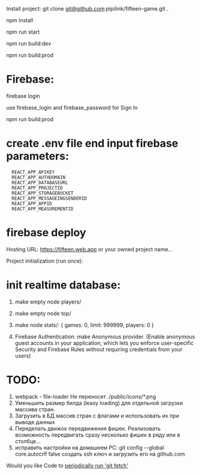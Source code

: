 Install project:
git clone git@github.com:pipilink/fifteen-game.git .

npm install

npm run start

npm run build:dev

npm run build:prod

# Firebase:

firebase login

use firebase_login and firebase_password for Sign In

npm run build:prod

# create .env file end input firebase parameters:

      REACT_APP_APIKEY
      REACT_APP_AUTHDOMAIN
      REACT_APP_DATABASEURL
      REACT_APP_PROJECTID
      REACT_APP_STORAGEBUCKET
      REACT_APP_MESSAGEINGSENDERID
      REACT_APP_APPID
      REACT_APP_MEASUREMENTID

# firebase deploy

Hosting URL: https://fifteen.web.app or your owned project name...

Project initialization (run once):

# init realtime database:

1. make empty node players/
2. make empty node top/
3. make node stats/:
   {
   games: 0,
   limit: 999999,
   players: 0
   }

4. Firebase Authentication:
   make Anonymous provider.
   (Enable anonymous guest accounts in your application, which lets you enforce user-specific Security and Firebase Rules without requiring credentials from your users)

# TODO:

1. webpack - file-loader Не переносит ./public/icons/\*.png
2. Уменьшить размер билда (leasy loading) для отдельной загрузки массива стран.
3. Загрузить в БД массив стран с флагами и использовать их при выводе данных
4. Переделать движок передвижения фишек. Реализовать возможность передвигать сразу несколько фишек в ряду или в столбце...
5. исправить настройки на домашнем PC:
   git config --global core.autocrlf false
   создать ssh ключ и загрузить его на github.com

Would you like Code to [periodically run 'git fetch'](https://go.microsoft.com/fwlink/?linkid=865294)

